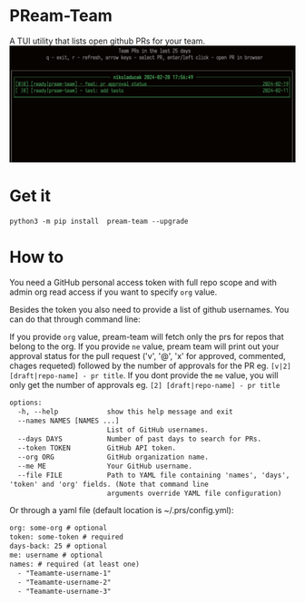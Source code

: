 # PReam-Team
A TUI utility that lists open github PRs for your team.
![banner](./banner.png)



# Get it
```
python3 -m pip install  pream-team --upgrade
```

# How to
You need a GitHub personal access token with full repo scope
and with admin org read access if you want to specify `org` value.

Besides the token you also need to provide a list of github usernames. You can do that through command line:

If you provide `org` value, pream-team will fetch only the prs for repos that belong to the org.
If you provide `ne` value, pream team will print out your approval status for the
pull request ('v', '@', 'x' for approved, commented, chages requeted) followed by the number of approvals for the PR eg. `[v|2] [draft|repo-name] - pr title`. If you dont provide the `me` value, you will only get the number of approvals eg. `[2] [draft|repo-name] - pr title`


```
options:
  -h, --help            show this help message and exit
  --names NAMES [NAMES ...]
                        List of GitHub usernames.
  --days DAYS           Number of past days to search for PRs.
  --token TOKEN         GitHub API token.
  --org ORG             GitHub organization name.
  --me ME               Your GitHub username.
  --file FILE           Path to YAML file containing 'names', 'days', 'token' and 'org' fields. (Note that command line
                        arguments override YAML file configuration)
```

Or through a yaml file (default location is ~/.prs/config.yml):

```
org: some-org # optional
token: some-token # required
days-back: 25 # optional
me: username # optional
names: # required (at least one)
  - "Teamamte-username-1"
  - "Teamamte-username-2"
  - "Teamamte-username-3"
```
